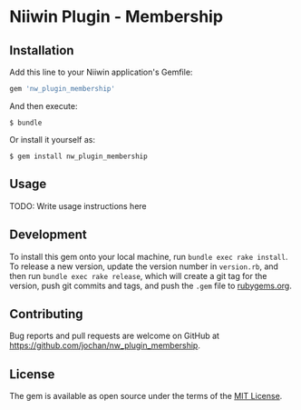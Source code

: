 # Niiwin Plugin - Membership

## Installation

Add this line to your Niiwin application's Gemfile:

```ruby
gem 'nw_plugin_membership'
```

And then execute:

    $ bundle

Or install it yourself as:

    $ gem install nw_plugin_membership

## Usage

TODO: Write usage instructions here

## Development

To install this gem onto your local machine, run `bundle exec rake install`. To release a new version, update the version number in `version.rb`, and then run `bundle exec rake release`, which will create a git tag for the version, push git commits and tags, and push the `.gem` file to [rubygems.org](https://rubygems.org).

## Contributing

Bug reports and pull requests are welcome on GitHub at https://github.com/jochan/nw_plugin_membership.

## License

The gem is available as open source under the terms of the [MIT License](https://opensource.org/licenses/MIT).
